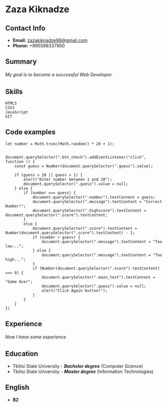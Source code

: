 # Zaza Kiknadze

## Contact Info

* __Email:__ zazakiknadze96@gmail.com
* __Phone:__ +995598337950

## Summary

###### My goal is to become a successful Web Developer.

## Skills

```
HTML5
CSS3
JavaScript
GIT
```

## Code examples

```
let number = Math.trunc(Math.random() * 20 + 1);


document.querySelector(".btn_check").addEventListener("click", function () {
    const guess = Number(document.querySelector(".guess").value);

    if (guess > 20 || guess < 1) {
        alert("Enter number between 1 and 20");
        document.querySelector(".guess").value = null;
    } else {
        if (number === guess) {
            document.querySelector(".number").textContent = guess;
            document.querySelector(".message").textContent = "Correct Number!";
            document.querySelector(".highscore").textContent = document.querySelector(".score").textContent;
        }
        else {
            document.querySelector(".score").textContent = Number(document.querySelector(".score").textContent) - 1;
            if (number > guess) {
                document.querySelector(".message").textContent = "Too low...";
            } else {
                document.querySelector(".message").textContent = "Too high...";
            }
            if (Number(document.querySelector(".score").textContent) === 0) {
                document.querySelector(".main_text").textContent = "Game Over";
                document.querySelector(".guess").value = null;
                alert("Click Again button!");
            }
        }
    }
})
```

## Experience

###### Now I have some experience

## Education

* Tbilisi State University - ___Bachelor degree___ (Computer Science)
* Tbilisi State University - ___Master degree___ (Information Technologies)

## English

* __B2__
